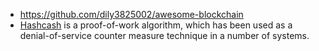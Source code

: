 - https://github.com/dily3825002/awesome-blockchain
- [Hashcash](http://www.hashcash.org/) is a proof-of-work algorithm, which has been used as a denial-of-service counter measure technique in a number of systems.
